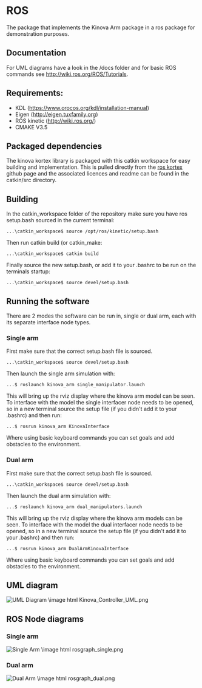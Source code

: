 # ROS
The package that implements the Kinova Arm package in a ros package for
demonstration purposes.

## Documentation
For UML diagrams have a look in the /docs folder and for basic ROS commands see
http://wiki.ros.org/ROS/Tutorials.

## Requirements:
- KDL (https://www.orocos.org/kdl/installation-manual)
- Eigen (http://eigen.tuxfamily.org)
- ROS kinetic (http://wiki.ros.org/)
- CMAKE V3.5

## Packaged dependencies
The kinova kortex library is packaged with this catkin workspace for easy building
and implementation. This is pulled directly from the [ros kortex](https://github.com/kinovarobotics/ros_kortex) 
github page and the associated licences and readme can be found in the catkin/src
directory.


## Building
In the catkin_workspace folder of the repository make sure you have ros 
setup.bash sourced in the current terminal:
```
...\catkin_workspace$ source /opt/ros/kinetic/setup.bash 
```
Then run catkin build (or catkin_make:
```
...\catkin_workspace$ catkin build
```
Finally source the new setup.bash, or add it to your .bashrc to be run on the
terminals startup:
```
...\catkin_workspace$ source devel/setup.bash
```

## Running the software
There are 2 modes the software can be run in, single or dual arm, each with its
separate interface node types.

### Single arm
First make sure that the correct setup.bash file is sourced.
```
...\catkin_workspace$ source devel/setup.bash
```
Then launch the single arm simulation with:
```
...$ roslaunch kinova_arm single_manipulator.launch 
```
This will bring up the rviz display where the kinova arm model can be seen. To
interface with the model the single interfacer node needs to be opened, so in a 
new terminal source the setup file (if you didn't add it to your .bashrc) and 
then run:
```
...$ rosrun kinova_arm KinovaInterface 
```
Where using basic keyboard commands you can set goals and add obstacles to the
environment.

### Dual arm
First make sure that the correct setup.bash file is sourced.
```
...\catkin_workspace$ source devel/setup.bash
```
Then launch the dual arm simulation with:
```
...$ roslaunch kinova_arm dual_manipulators.launch  
```
This will bring up the rviz display where the kinova arm models can be seen. To
interface with the model the dual interfacer node needs to be opened, so in a 
new terminal source the setup file (if you didn't add it to your .bashrc) and 
then run:
```
...$ rosrun kinova_arm DualArmKinovaInterface 
```
Where using basic keyboard commands you can set goals and add obstacles to the
environment.

## UML diagram

![UML Diagram](https://github.com/broccan/sdp_ss20_collision_monitoring_for_robotic_manipulators/blob/master/catkin_workspace/docs/Kinova_Controller_UML.png)
\image html Kinova_Controller_UML.png

## ROS Node diagrams

### Single arm
![Single Arm](https://github.com/broccan/sdp_ss20_collision_monitoring_for_robotic_manipulators/blob/master/catkin_workspace/docs/rosgraph_single.png)
\image html rosgraph_single.png

### Dual arm
![Dual Arm](https://github.com/broccan/sdp_ss20_collision_monitoring_for_robotic_manipulators/blob/master/catkin_workspace/docs/rosgraph_dual.png)
\image html rosgraph_dual.png